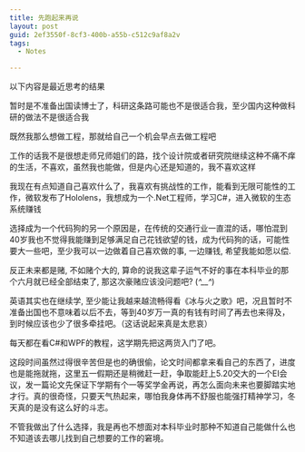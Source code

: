 ```yaml
---
title: 先跑起来再说
layout: post
guid: 2ef3550f-8cf3-400b-a55b-c512c9af8a2v
tags:
  - Notes

---
```


以下内容是最近思考的结果

暂时是不准备出国读博士了，科研这条路可能也不是很适合我，至少国内这种做科研的做法不是很适合我

既然我那么想做工程，那就给自己一个机会早点去做工程吧

工作的话我不是很想走师兄师姐们的路，找个设计院或者研究院继续这种不痛不痒的生活，不喜欢，虽然我也能做，但是内心还是知道的，我不喜欢这样

我现在有点知道自己喜欢什么了，我喜欢有挑战性的工作，能看到无限可能性的工作，微软发布了Hololens，我想成为一个.Net工程师，学习C#，进入微软的生态系统赚钱

选择成为一个代码狗的另一个原因是，在传统的交通行业一直混的话，哪怕混到40岁我也不觉得我能赚到足够满足自己花钱欲望的钱，成为代码狗的话，可能性要大一些吧，至少我可以一边做着自己喜欢做的事, 一边赚钱, 希望我能如愿以偿.

反正未来都是赌, 不如赌个大的, 算命的说我这辈子运气不好的事在本科毕业的那个六月就已经全部结束了, 那这次豪赌应该没问题吧? (*^__^*) 

英语其实也在继续学, 至少能让我越来越流畅得看《冰与火之歌》吧，况且暂时不准备出国也不意味着以后不去，等到40岁万一真的有钱有时间了再去也来得及，到时候应该也少了很多牵挂吧。（这话说起来真是太悲哀）

每天都在看C#和WPF的教程，这学期先把这两货入门了吧。

这段时间虽然过得很辛苦但是也的确很偷，论文时间都拿来看自己的东西了，进度也是能拖就拖，这里五一假期还是稍微赶一赶，争取能赶上5.20交大的一个EI会议，发一篇论文先保证下学期有个一等奖学金再说，再怎么面向未来也要脚踏实地才行。真的很奇怪，只要天气热起来，哪怕我身体再不舒服也能强打精神学习，冬天真的是没有这么好的斗志。

不管我做出了什么选择，我是再也不想面对本科毕业时那种不知道自己能做什么也不知道该去哪儿找到自己想要的工作的窘境。